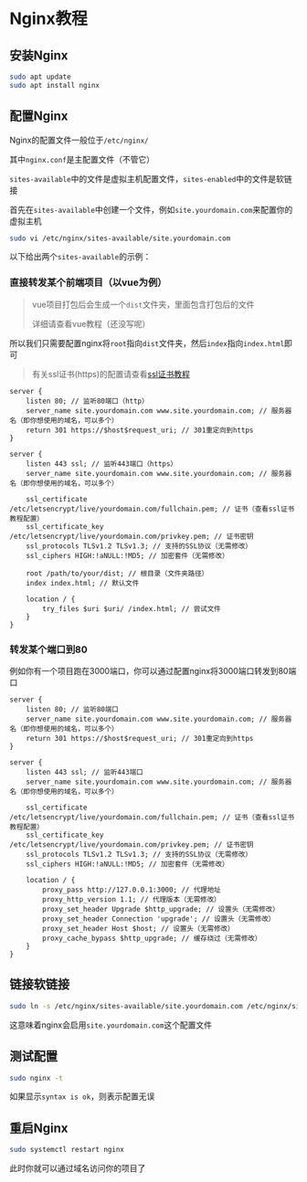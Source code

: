 # Nginx教程

## 安装Nginx

```bash
sudo apt update
sudo apt install nginx
```

## 配置Nginx

Nginx的配置文件一般位于`/etc/nginx/`

其中`nginx.conf`是主配置文件（不管它）

`sites-available`中的文件是虚拟主机配置文件，`sites-enabled`中的文件是软链接

首先在`sites-available`中创建一个文件，例如`site.yourdomain.com`来配置你的虚拟主机

```bash
sudo vi /etc/nginx/sites-available/site.yourdomain.com
```

以下给出两个`sites-available`的示例：

### 直接转发某个前端项目（以vue为例）

> vue项目打包后会生成一个`dist`文件夹，里面包含打包后的文件
>
> 详细请查看vue教程（还没写呢）

所以我们只需要配置nginx将`root`指向`dist`文件夹，然后`index`指向`index.html`即可

> 有关ssl证书(https)的配置请查看[ssl证书教程](./ssl.md)

```nginx
server {
    listen 80; // 监听80端口（http）
    server_name site.yourdomain.com www.site.yourdomain.com; // 服务器名（即你想使用的域名，可以多个）
    return 301 https://$host$request_uri; // 301重定向到https
}

server {
    listen 443 ssl; // 监听443端口（https）
    server_name site.yourdomain.com www.site.yourdomain.com; // 服务器名（即你想使用的域名，可以多个）

    ssl_certificate /etc/letsencrypt/live/yourdomain.com/fullchain.pem; // 证书（查看ssl证书教程配置）
    ssl_certificate_key /etc/letsencrypt/live/yourdomain.com/privkey.pem; // 证书密钥
    ssl_protocols TLSv1.2 TLSv1.3; // 支持的SSL协议（无需修改）
    ssl_ciphers HIGH:!aNULL:!MD5; // 加密套件（无需修改）

    root /path/to/your/dist; // 根目录（文件夹路径）
    index index.html; // 默认文件

    location / {
    	try_files $uri $uri/ /index.html; // 尝试文件
    }
}
```

### 转发某个端口到80

例如你有一个项目跑在3000端口，你可以通过配置nginx将3000端口转发到80端口

```nginx
server {
    listen 80; // 监听80端口
    server_name site.yourdomain.com www.site.yourdomain.com; // 服务器名（即你想使用的域名，可以多个）
    return 301 https://$host$request_uri; // 301重定向到https
}

server {
    listen 443 ssl; // 监听443端口
    server_name site.yourdomain.com www.site.yourdomain.com; // 服务器名（即你想使用的域名，可以多个） 

    ssl_certificate /etc/letsencrypt/live/yourdomain.com/fullchain.pem; // 证书（查看ssl证书教程配置）
    ssl_certificate_key /etc/letsencrypt/live/yourdomain.com/privkey.pem; // 证书密钥
    ssl_protocols TLSv1.2 TLSv1.3; // 支持的SSL协议（无需修改）
    ssl_ciphers HIGH:!aNULL:!MD5; // 加密套件（无需修改）

    location / {
        proxy_pass http://127.0.0.1:3000; // 代理地址
        proxy_http_version 1.1; // 代理版本（无需修改）
        proxy_set_header Upgrade $http_upgrade; // 设置头（无需修改）
        proxy_set_header Connection 'upgrade'; // 设置头（无需修改）
        proxy_set_header Host $host; // 设置头（无需修改）
        proxy_cache_bypass $http_upgrade; // 缓存绕过（无需修改）
    }
}
```

## 链接软链接

```bash
sudo ln -s /etc/nginx/sites-available/site.yourdomain.com /etc/nginx/sites-enabled/site.yourdomain.com
```

这意味着nginx会启用`site.yourdomain.com`这个配置文件

## 测试配置

```bash
sudo nginx -t
```

如果显示`syntax is ok`，则表示配置无误

## 重启Nginx

```bash
sudo systemctl restart nginx
```

此时你就可以通过域名访问你的项目了